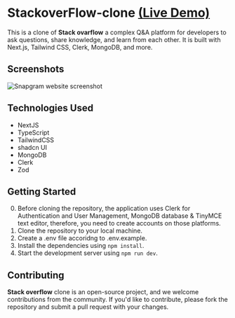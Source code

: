 # StackoverFlow-clone [(Live Demo)](https://stackoverflow-clone-nextjs-six.vercel.app/)
This is a clone of **Stack ovarflow** a complex Q&A platform for developers to ask questions, share knowledge, and learn from each other. It is built with Next.js, Tailwind CSS, Clerk, MongoDB, and more.

## Screenshots
![Snapgram website screenshot](https://github.com/mhshahandeh/screenshots/blob/main/Screenshot_stackoverflow-clone.png?raw=true)

## Technologies Used

- NextJS
- TypeScript
- TailwindCSS
- shadcn UI
- MongoDB
- Clerk
- Zod

## Getting Started

0. Before cloning the repository, the application uses Clerk for Authentication and User Management, MongoDB database & TinyMCE text editor, therefore, you need to create accounts on those platforms.
1. Clone the repository to your local machine.
2. Create a .env file accoridng to .env.example.
3. Install the dependencies using `npm install`.
4. Start the development server using `npm run dev`.

## Contributing

**Stack overflow** clone is an open-source project, and we welcome contributions from the community. If you'd like to contribute, please fork the repository and submit a pull request with your changes.
